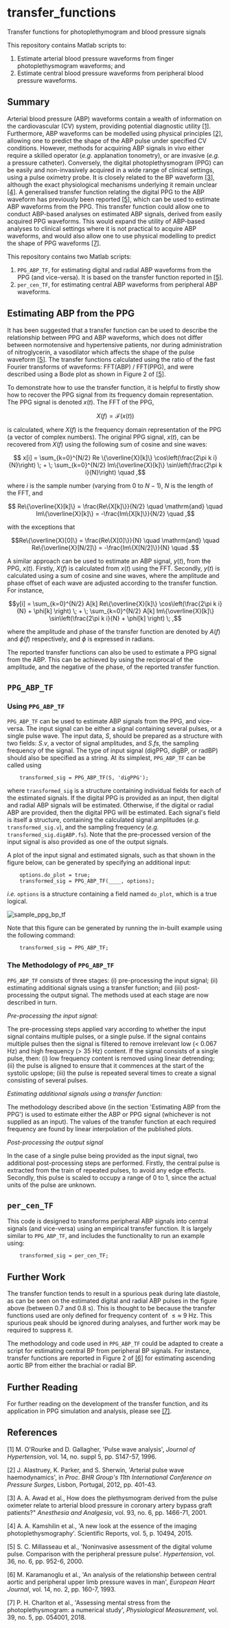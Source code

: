 # transfer_functions
Transfer functions for photoplethymogram and blood pressure signals

This repository contains Matlab scripts to:
1. Estimate arterial blood pressure waveforms from finger photoplethysmogram waveforms; and
2. Estimate central blood pressure waveforms from peripheral blood pressure waveforms.

## Summary 

Arterial blood pressure (ABP) waveforms contain a wealth of information on the cardiovascular (CV) system, providing potential diagnostic utility [[1]](#1). Furthermore, ABP waveforms can be modelled using physical principles [[2]](#2), allowing one to predict the shape of the ABP pulse under specified CV conditions. However, methods for acquiring ABP signals in vivo either require a skilled operator (_e.g._ applanation tonometry), or are invasive (_e.g._ a pressure catheter). Conversely, the digital photoplethysmogram (PPG) can be easily and non-invasively acquired in a wide range of clinical settings, using a pulse oximetry probe. It is closely related to the BP waveform [[3]](#3), although the exact physiological mechanisms underlying it remain unclear [[4]](#4). A generalised transfer function relating the digital PPG to the ABP waveform has previously been reported [[5]](#5), which can be used to estimate ABP waveforms from the PPG. This transfer function could allow one to conduct ABP-based analyses on estimated ABP signals, derived from easily acquired PPG waveforms. This would expand the utility of ABP-based analyses to clinical settings where it is not practical to acquire ABP waveforms, and would also allow one to use physical modelling to predict the shape of PPG waveforms [[7]](#7).

This repository contains two Matlab scripts:
1. `PPG_ABP_TF`, for estimating digital and radial ABP waveforms from the PPG (and vice-versa). It is based on the transfer function reported in [[5]](#5).
2. `per_cen_TF`, for estimating central ABP waveforms from peripheral ABP waveforms.

## Estimating ABP from the PPG

It has been suggested that a transfer function can be used to describe the relationship between PPG and ABP waveforms, which does not differ between normotensive and hypertensive patients, nor during administration of nitroglycerin, a vasodilator which affects the shape of the pulse waveform [[5]](#5). The transfer functions calculated using the ratio of the fast Fourier transforms of waveforms: FFT(ABP) / FFT(PPG), and were described using a Bode plot as shown in Figure 2 of [[5]](#5).

To demonstrate how to use the transfer function, it is helpful to firstly show how to recover the PPG signal from its frequency domain representation. The PPG signal is denoted $x(t)$. The FFT of the PPG,

```math
	X(f) = \mathcal{F}\left(x(t)\right) 
```

is calculated, where $X(f)$ is the frequency domain representation of the PPG (a vector of complex numbers). The original PPG signal, $x(t)$, can be recovered from $X(f)$ using the following sum of cosine and sine waves:

```math
	x[i] = \sum_{k=0}^{N/2} Re \{\overline{X}[k]\} \cos\left(\frac{2\pi k i}{N}\right) \; + \; \sum_{k=0}^{N/2} Im\{\overline{X}[k]\} \sin\left(\frac{2\pi k i}{N}\right) \quad ,
```

where $i$ is the sample number (varying from 0 to $N-1$), $N$ is the length of the FFT, and

```math
	Re\{\overline{X}[k]\} =  \frac{Re\{X[k]\}}{N/2} \quad \mathrm{and} \quad Im\{\overline{X}[k]\} = -\frac{Im\{X[k]\}}{N/2} \quad ,
```

with the exceptions that

```math
Re\{\overline{X}[0]\} =  \frac{Re\{X[0]\}}{N} \quad \mathrm{and} \quad Re\{\overline{X}[N/2]\} = -\frac{Im\{X[N/2]\}}{N} \quad .
```

A similar approach can be used to estimate an ABP signal, $y(t)$, from the PPG, $x(t)$. Firstly, $X(f)$ is calculated from $x(t)$ using the FFT. Secondly, $y(t)$ is calculated using a sum of cosine and sine waves, where the amplitude and phase offset of each wave are adjusted according to the transfer function. For instance, 

```math
y[i] = \sum_{k=0}^{N/2} A[k] Re\{\overline{X}[k]\} \cos\left(\frac{2\pi k i}{N} + \phi[k] \right) \; + \; \sum_{k=0}^{N/2} A[k] Im\{\overline{X}[k]\} \sin\left(\frac{2\pi k i}{N} + \phi[k] \right) \; ,
```
where the amplitude and phase of the transfer function are denoted by $A(f)$ and $\phi(f)$ respectively, and $\phi$ is expressed in radians.

The reported transfer functions can also be used to estimate a PPG signal from the ABP. This can be achieved by using the reciprocal of the amplitude, and the negative of the phase, of the reported transfer function.

## `PPG_ABP_TF`

### Using `PPG_ABP_TF`

`PPG_ABP_TF` can be used to estimate ABP signals from the PPG, and vice-versa. The input signal can be either a signal containing several pulses, or a single pulse wave. The input data, $S$, should be prepared as a structure with two fields: $S.v$, a vector of signal amplitudes, and $S.fs$, the sampling frequency of the signal. The type of input signal (digPPG, digBP, or radBP) should also be specified as a string. At its simplest, `PPG_ABP_TF` can be called using

```
	transformed_sig = PPG_ABP_TF(S, 'digPPG');
```

where `transformed_sig` is a structure containing individual fields for each of the estimated signals. If the digital PPG is provided as an input, then digital and radial ABP signals will be estimated. Otherwise, if the digital or radial ABP are provided, then the digital PPG will be estimated. Each signal's field is itself a structure, containing the calculated signal amplitudes (_e.g._ `transformed_sig.v`), and the sampling frequency (_e.g._ `transformed_sig.digABP.fs`). Note that the pre-processed version of the input signal is also provided as one of the output signals.

A plot of the input signal and estimated signals, such as that shown in the figure below, can be generated by specifying an additional input:
```
	options.do_plot = true;
	transformed_sig = PPG_ABP_TF(____, options);
```
_i.e._ `options` is a structure containing a field named `do_plot`, which is a true logical.

![sample_ppg_bp_tf](https://github.com/peterhcharlton/transfer_functions/assets/9865941/9a19b8a1-8ebb-4699-9aef-16331c17ea83)

Note that this figure can be generated by running the in-built example using the following command:
```
	transformed_sig = PPG_ABP_TF;
```

### The Methodology of `PPG_ABP_TF`

`PPG_ABP_TF` consists of three stages: (i) pre-processing the input signal; (ii) estimating additional signals using a transfer function; and (iii) post-processing the output signal. The methods used at each stage are now described in turn.

_Pre-processing the input signal:_

The pre-processing steps applied vary according to whether the input signal contains multiple pulses, or a single pulse. If the signal contains multiple pulses then the signal is filtered to remove irrelevant low (< 0.067 Hz) and high frequency (> 35 Hz) content. If the signal consists of a single pulse, then: (i) low frequency content is removed using linear detrending; (ii) the pulse is aligned to ensure that it commences at the start of the systolic upslope; (iii) the pulse is repeated several times to create a signal consisting of several pulses.

_Estimating additional signals using a transfer function:_

The methodology described above (in the section 'Estimating ABP from the PPG') is used to estimate either the ABP or PPG signal (whichever is not supplied as an input). The values of the transfer function at each required frequency are found by linear interpolation of the published plots.

_Post-processing the output signal_

In the case of a single pulse being provided as the input signal, two additional post-processing steps are performed. Firstly, the central pulse is extracted from the train of repeated pulses, to avoid any edge effects. Secondly, this pulse is scaled to occupy a range of 0 to 1, since the actual units of the pulse are unknown.

## `per_cen_TF`

This code is designed to transforms peripheral ABP signals into central signals (and vice-versa) using an empirical transfer function. It is largely similar to `PPG_ABP_TF`, and includes the functionality to run an example using:
```
	transformed_sig = per_cen_TF;
```

## Further Work

The transfer function tends to result in a spurious peak during late diastole, as can be seen on the estimated digital and radial ABP pulses in the figure above (between 0.7 and 0.8 s). This is thought to be because the transfer functions used are only defined for frequency content of $\leq{} \approx$ 9 Hz. This spurious peak should be ignored during analyses, and further work may be required to suppress it.

The methodology and code used in `PPG_ABP_TF` could be adapted to create a script for estimating central BP from peripheral BP signals. For instance, transfer functions are reported in Figure 2 of [[6]](#6) for estimating ascending aortic BP from either the brachial or radial BP.

## Further Reading

For further reading on the development of the transfer function, and its application in PPG simulation and analysis, please see [[7]](#7).

## References

<a id="1">[1]</a> 
M. O'Rourke and D. Gallagher, 'Pulse wave analysis', _Journal of Hypertension_, vol. 14, no. suppl 5, pp. S147-57, 1996.

<a id="2">[2]</a>
J. Alastruey, K. Parker, and S. Sherwin, 'Arterial pulse wave haemodynamics', in _Proc. BHR Group's 11th International Conference on Pressure Surges_, Lisbon, Portugal, 2012, pp. 401-43.

<a id="3">[3]</a>
A. A. Awad et al., How does the plethysmogram derived from the pulse oximeter relate to arterial blood pressure in coronary artery bypass graft patients?" _Anesthesia and Analgesia_, vol. 93, no. 6, pp. 1466-71, 2001.

<a id="4">[4]</a>
A. A. Kamshilin et al., 'A new look at the essence of the imaging photoplethysmography'. Scientific Reports, vol. 5, p. 10494, 2015.

<a id="5">[5]</a>
S. C. Millasseau et al., 'Noninvasive assessment of the digital volume pulse. Comparison with the peripheral pressure pulse'. _Hypertension_, vol. 36, no. 6, pp. 952-6, 2000.

<a id="6">[6]</a>
M. Karamanoglu et al., 'An analysis of the relationship between central aortic and peripheral upper limb pressure waves in man', _European Heart Journal_, vol. 14, no. 2, pp. 160-7, 1993.

<a id="7">[7]</a>
P. H. Charlton et al., 'Assessing mental stress from the photoplethysmogram: a numerical study', _Physiological Measurement_, vol. 39, no. 5, pp. 054001, 2018.

